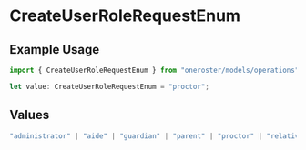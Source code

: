 # CreateUserRoleRequestEnum

## Example Usage

```typescript
import { CreateUserRoleRequestEnum } from "oneroster/models/operations";

let value: CreateUserRoleRequestEnum = "proctor";
```

## Values

```typescript
"administrator" | "aide" | "guardian" | "parent" | "proctor" | "relative" | "student" | "teacher"
```